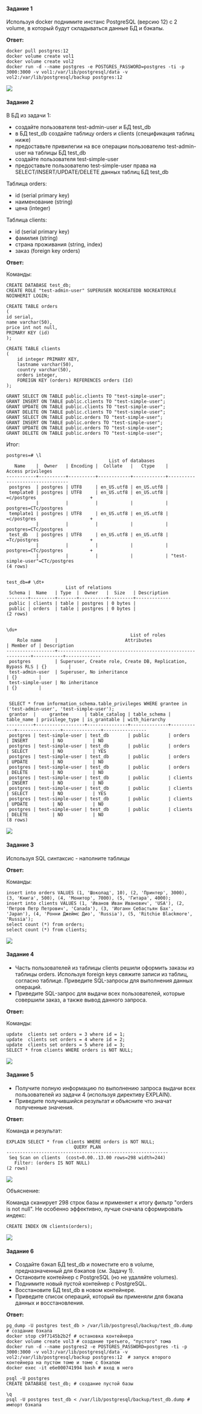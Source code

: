 #### Задание 1

Используя docker поднимите инстанс PostgreSQL (версию 12) c 2 volume, в который будут складываться данные БД и бэкапы.

**Ответ:**

```
docker pull postgres:12
docker volume create vol1
docker volume create vol2
docker run -d --name postgres -e POSTGRES_PASSWORD=postgres -ti -p 3000:3000 -v vol1:/var/lib/postgresql/data -v vol2:/var/lib/postgresql/backup postgres:12
```
<img src="img\pic1.png">

#### Задание 2

В БД из задачи 1:

* создайте пользователя test-admin-user и БД test_db
* в БД test_db создайте таблицу orders и clients (спeцификация таблиц ниже)
* предоставьте привилегии на все операции пользователю test-admin-user на таблицы БД test_db
* создайте пользователя test-simple-user
* предоставьте пользователю test-simple-user права на SELECT/INSERT/UPDATE/DELETE данных таблиц БД test_db

Таблица orders:

* id (serial primary key)
* наименование (string)
* цена (integer)

Таблица clients:

* id (serial primary key)
* фамилия (string)
* страна проживания (string, index)
* заказ (foreign key orders)

**Ответ:**

Команды:

```
CREATE DATABASE test_db;
CREATE ROLE "test-admin-user" SUPERUSER NOCREATEDB NOCREATEROLE NOINHERIT LOGIN;

CREATE TABLE orders 
(
id serial, 
name varchar(50), 
price int not null, 
PRIMARY KEY (id) 
);

CREATE TABLE clients 
(
	id integer PRIMARY KEY,
	lastname varchar(50),
	country varchar(50),
	orders integer,
	FOREIGN KEY (orders) REFERENCES orders (Id)
);

GRANT SELECT ON TABLE public.clients TO "test-simple-user";
GRANT INSERT ON TABLE public.clients TO "test-simple-user";
GRANT UPDATE ON TABLE public.clients TO "test-simple-user";
GRANT DELETE ON TABLE public.clients TO "test-simple-user";
GRANT SELECT ON TABLE public.orders TO "test-simple-user";
GRANT INSERT ON TABLE public.orders TO "test-simple-user";
GRANT UPDATE ON TABLE public.orders TO "test-simple-user";
GRANT DELETE ON TABLE public.orders TO "test-simple-user";
```

Итог:

```
postgres=# \l
                                      List of databases
   Name    |  Owner   | Encoding |  Collate   |   Ctype    |        Access privileges
-----------+----------+----------+------------+------------+---------------------------------
 postgres  | postgres | UTF8     | en_US.utf8 | en_US.utf8 |
 template0 | postgres | UTF8     | en_US.utf8 | en_US.utf8 | =c/postgres                    +
           |          |          |            |            | postgres=CTc/postgres
 template1 | postgres | UTF8     | en_US.utf8 | en_US.utf8 | =c/postgres                    +
           |          |          |            |            | postgres=CTc/postgres
 test_db   | postgres | UTF8     | en_US.utf8 | en_US.utf8 | =Tc/postgres                   +
           |          |          |            |            | postgres=CTc/postgres          +
           |          |          |            |            | "test-simple-user"=CTc/postgres
(4 rows)


test_db=# \dt+
                      List of relations
 Schema |  Name   | Type  |  Owner   |  Size   | Description
--------+---------+-------+----------+---------+-------------
 public | clients | table | postgres | 0 bytes |
 public | orders  | table | postgres | 0 bytes |
(2 rows)


\du+
                                              List of roles
    Role name     |                         Attributes                         | Member of | Description
------------------+------------------------------------------------------------+-----------+-------------
 postgres         | Superuser, Create role, Create DB, Replication, Bypass RLS | {}        |
 test-admin-user  | Superuser, No inheritance                                  | {}        |
 test-simple-user | No inheritance                                             | {}        |


 SELECT * from information_schema.table_privileges WHERE grantee in ('test-admin-user', 'test-simple-user');
 grantor  |     grantee      | table_catalog | table_schema | table_name | privilege_type | is_grantable | with_hierarchy
----------+------------------+---------------+--------------+------------+----------------+--------------+----------------
 postgres | test-simple-user | test_db       | public       | orders     | INSERT         | NO           | NO
 postgres | test-simple-user | test_db       | public       | orders     | SELECT         | NO           | YES
 postgres | test-simple-user | test_db       | public       | orders     | UPDATE         | NO           | NO
 postgres | test-simple-user | test_db       | public       | orders     | DELETE         | NO           | NO
 postgres | test-simple-user | test_db       | public       | clients    | INSERT         | NO           | NO
 postgres | test-simple-user | test_db       | public       | clients    | SELECT         | NO           | YES
 postgres | test-simple-user | test_db       | public       | clients    | UPDATE         | NO           | NO
 postgres | test-simple-user | test_db       | public       | clients    | DELETE         | NO           | NO
(8 rows)
```

<img src="img\pic2.png">

#### Задание 3

Используя SQL синтаксис - наполните таблицы

**Ответ:**

Команды:

```
insert into orders VALUES (1, 'Шоколад', 10), (2, 'Принтер', 3000), (3, 'Книга', 500), (4, 'Монитор', 7000), (5, 'Гитара', 4000);
insert into clients VALUES (1, 'Иванов Иван Иванович', 'USA'), (2, 'Петров Петр Петрович', 'Canada'), (3, 'Иоганн Себастьян Бах', 'Japan'), (4, 'Ронни Джеймс Дио', 'Russia'), (5, 'Ritchie Blackmore', 'Russia');
select count (*) from orders;
select count (*) from clients;
```

<img src="img\pic3.png">

#### Задание 4

* Часть пользователей из таблицы clients решили оформить заказы из таблицы orders. Используя foreign keys свяжите записи из таблиц, согласно таблице. Приведите SQL-запросы для выполнения данных операций.
* Приведите SQL-запрос для выдачи всех пользователей, которые совершили заказ, а также вывод данного запроса.

**Ответ:**

Команды:

```
update  clients set orders = 3 where id = 1;
update  clients set orders = 4 where id = 2;
update  clients set orders = 5 where id = 3;
SELECT * from clients WHERE orders is NOT NULL;
```

<img src="img\pic4.png">

#### Задание 5

* Получите полную информацию по выполнению запроса выдачи всех пользователей из задачи 4 (используя директиву EXPLAIN).
* Приведите получившийся результат и объясните что значат полученные значения.

**Ответ:**

Команда и результат:

```
EXPLAIN SELECT * from clients WHERE orders is NOT NULL;
                         QUERY PLAN
------------------------------------------------------------
 Seq Scan on clients  (cost=0.00..13.00 rows=298 width=244)
   Filter: (orders IS NOT NULL)
(2 rows)

```
<img src="img\pic5.png">

Объяснение:

Команда сканирует 298 строк базы и применяет к итогу фильтр "orders is not null". Не особенно эффективно, лучше сначала сформировать индекс:

```
CREATE INDEX ON clients(orders);
```

<img src="img\pic6.png">


#### Задание 6

* Создайте бэкап БД test_db и поместите его в volume, предназначенный для бэкапов (см. Задачу 1).
* Остановите контейнер с PostgreSQL (но не удаляйте volumes).
* Поднимите новый пустой контейнер с PostgreSQL.
* Восстановите БД test_db в новом контейнере.
* Приведите список операций, который вы применяли для бэкапа данных и восстановления.

**Ответ:**

```
pg_dump -U postgres test_db > /var/lib/postgresql/backup/test_db.dump  # создание бэкапа
docker stop c9f7145b2b2f # остановка контейнера
docker volume create vol3 # создание третьего, "пустого" тома
docker run -d --name postgres2 -e POSTGRES_PASSWORD=postgres -ti -p 3000:3000 -v vol3:/var/lib/postgresql/data -v vol2:/var/lib/postgresql/backup postgres:12  # запуск второго контейнера на пустом томе и томе с бэкапом
docker exec -it e6e000741994 bash # вход в него

psql -U postgres
CREATE DATABASE test_db; # создание пустой базы

\q
psql -U postgres test_db < /var/lib/postgresql/backup/test_db.dump # импорт бэкапа
```
